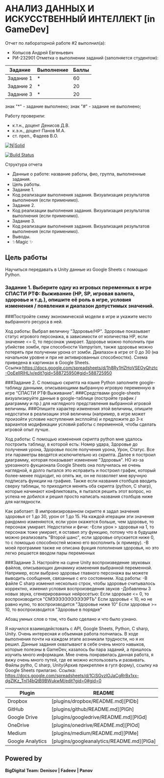 # АНАЛИЗ ДАННЫХ И ИСКУССТВЕННЫЙ ИНТЕЛЛЕКТ [in GameDev]
Отчет по лабораторной работе #2 выполнил(а):
- Копысов Андрей Евгеньевич
- РИ-232901
Отметка о выполнении заданий (заполняется студентом):

| Задание | Выполнение | Баллы |
| ------ | ------ | ------ |
| Задание 1 | * | 60 |
| Задание 2 | * | 20 |
| Задание 3 | * | 20 |

знак "*" - задание выполнено; знак "#" - задание не выполнено;

Работу проверили:
- к.т.н., доцент Денисов Д.В.
- к.э.н., доцент Панов М.А.
- ст. преп., Фадеев В.О.

[![N|Solid](https://cldup.com/dTxpPi9lDf.thumb.png)](https://nodesource.com/products/nsolid)

[![Build Status](https://travis-ci.org/joemccann/dillinger.svg?branch=master)](https://travis-ci.org/joemccann/dillinger)

Структура отчета

- Данные о работе: название работы, фио, группа, выполненные задания.
- Цель работы.
- Задание 1.
- Код реализации выполнения задания. Визуализация результатов выполнения (если применимо).
- Задание 2.
- Код реализации выполнения задания. Визуализация результатов выполнения (если применимо).
- Задание 3.
- Код реализации выполнения задания. Визуализация результатов выполнения (если применимо).
- Выводы.
- ✨Magic ✨

## Цель работы
Научиться передавать в Unity данные из Google Sheets с помощью Python. 


### Задание 1. Выберите одну из игровых переменных в игре СПАСТИ РТФ: Выживание (HP, SP, игровая валюта, здоровье и т.д.), опишите её роль в игре, условия изменения / появления и диапазон допустимых значений. 
###Постройте схему экономической модели в игре и укажите место выбранного ресурса в ней.

Ход работы:
Выбрал величину "Здоровье/HP". Здоровье показывает статус игрового персонажа, в зависимости от количества HP, если значение <= 0, то персонаж умирает. 
Здоровье можно пополнить при убийстве зомби, при способности Vampyrism, также здоровье можно потерять при получении урона
от зомби. Диапазон в игре от 0 до 30 (на начальном уровне и при не активированных способностях). Схема приведена в картинках в Google Sheets. Ссылка:https://docs.google.com/spreadsheets/d/1h8Ry1HZHoVSEOyQhztc-OoEelIRlHLIv/edit?gid=588725950#gid=588725950

###Задание 2. С помощью скрипта на языке Python заполните google-таблицу данными, описывающими выбранную игровую переменную в игре “СПАСТИ РТФ:Выживание”. 
###Средствами google-sheets визуализируйте данные в google-таблице (постройте график / диаграмму и пр.) для наглядного представления выбранной игровой величины. 
###Опишите характер изменения этой величины, опишите недостатки в реализации этой величины (например, в игре может произойти условие наступления эксплойта) и предложите до 3-х вариантов модификации условий работы с переменной, чтобы сделать игровой опыт лучше.

Ход работы:
С помощью изменения скрипта python мне удалось построить таблицу, в которой есть: Номер удара,	Здоровье до получения урона,	Здоровье после получения урона,	Урон,	Статус.
Все эти параметры вводятся исключительно из скрипта. Далее я построил диаграмму, которая показывает изменение "Здоровья". НО из-за урезанного фукционала Google Sheets она получилась не очень наглядной, я долго пытался это исправить и построил график, который более-менее
подходит, но опять же, он не позволяет мне вручную подписать функции на графике. Также если названия столбцов вводить сверху таблицы, то приходится менять оба скрипта (python, C sharp), которые начинают конфликтовать, я пытался решить этот вопрос, но успеха не добился и решил просто
написать названия столбцов ниже для наглядности.

Как работает:
В импровизированном скрипте я задал значения здоровья от 1 до 30, урон от 1 до 15. На каждой итерации эти значения рандомно изменяются, если урон окажется больше, чем здоровье, то персонаж умирает. 
Недостатки и фичи:
-Если урон > здоровья на 1, то персонаж тоже умирает, я оставил эту функцию, потому что в будущем можно реализовать "Второй шанс", если здоровье опускается ниже 0, то с помощью способностей можно его восполнить (к примеру).
-В моей программе также не описана фукция пополнения здоровья, но это легко решается вводом пары переменных




###Задание 3. Настройте на сцене Unity воспроизведение звуковых файлов, описывающих динамику изменения выбранной переменной. Например, если выбрано здоровье главного персонажа вы можете выводить сообщения, связанные с его состоянием.
Ход работы:
-В файле C sharp изменил несколько строк, чтобы здоровье считывалось корректно, изменил условия воспроизведения звуков
-Добавлены 3 новых звука, сгенерированных нейросетью:
Если здороьве <= 0, то воспроизводится "СМЭЭЭЭЭЭЭЭЭЭЭРТЬ"
Если здоровье < 10, но не равно нулю, то воспроизводится "Здоровье ниже 10"
Если здоровье >= 10, то воспроизводится "Здоровье в порядке"



Абзац умных слов о том, что было сделано и что было узнано.

Я научился взаимодейстовать с API, Google Sheets, Python, C sharp, Unity. Очень интересная и объемная работа полчилась. В ходе выполнения почти на каждом этапе аозникали трудности, но я их решил. Данные задания охватывают в себе очень много навыков, которые полезны в 
GameDev, казалось бы пара заданий, а пришлось изучить много информации. Мне очень понравилась данная работа, я вижу очень много путей, где ее можно использовать и развивать.
Файлы pytho, C sharp, Unity(Архив прикреплен в гугл форму), ссылку на Google Sheets прилагаю.
Ссылка: https://docs.google.com/spreadsheets/d/1CiSGvzlOJaCgRrBx1xx-dgZlKz_Tnl14bQtB9BWukwM/edit?gid=0#gid=0

| Plugin | README |
| ------ | ------ |
| Dropbox | [plugins/dropbox/README.md][PlDb] |
| GitHub | [plugins/github/README.md][PlGh] |
| Google Drive | [plugins/googledrive/README.md][PlGd] |
| OneDrive | [plugins/onedrive/README.md][PlOd] |
| Medium | [plugins/medium/README.md][PlMe] |
| Google Analytics | [plugins/googleanalytics/README.md][PlGa] |

## Powered by

**BigDigital Team: Denisov | Fadeev | Panov**
